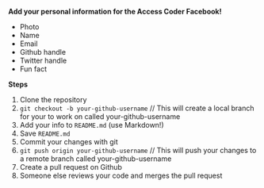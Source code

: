 **Add your personal information for the Access Coder Facebook!**

* Photo
* Name
* Email
* Github handle
* Twitter handle
* Fun fact

**Steps**

1. Clone the repository
2. `git checkout -b your-github-username` // This will create a local branch for your to work on called your-github-username
3. Add your info to `README.md` (use Markdown!)
4. Save `README.md`
5. Commit your changes with git
6. `git push origin your-github-username` // This will push your changes to a remote branch called your-github-username
7. Create a pull request on Github
8. Someone else reviews your code and merges the pull request 
